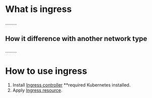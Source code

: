 # What is ingress

.........

## How it difference with another network type

.........

# How to use ingress

1. Install [Ingress controller](ingress-controller.yaml) **required Kubernetes installed.
2. Apply [Ingress resource](ingress-resource.yaml).
